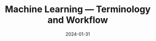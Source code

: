 ---
title: "Machine Learning — Terminology and Workflow"
index: 6
date: 2024-01-31
materials:
- topic: "Crash Course on Machine Learning"
files:
  - type: "slides"
    url: https://colab.research.google.com/github/C4M-UofT/C4M-UofT.github.io/blob/master/lectures/fall/6_ml_workflow/MachineLearning_tutorial.pptx
---